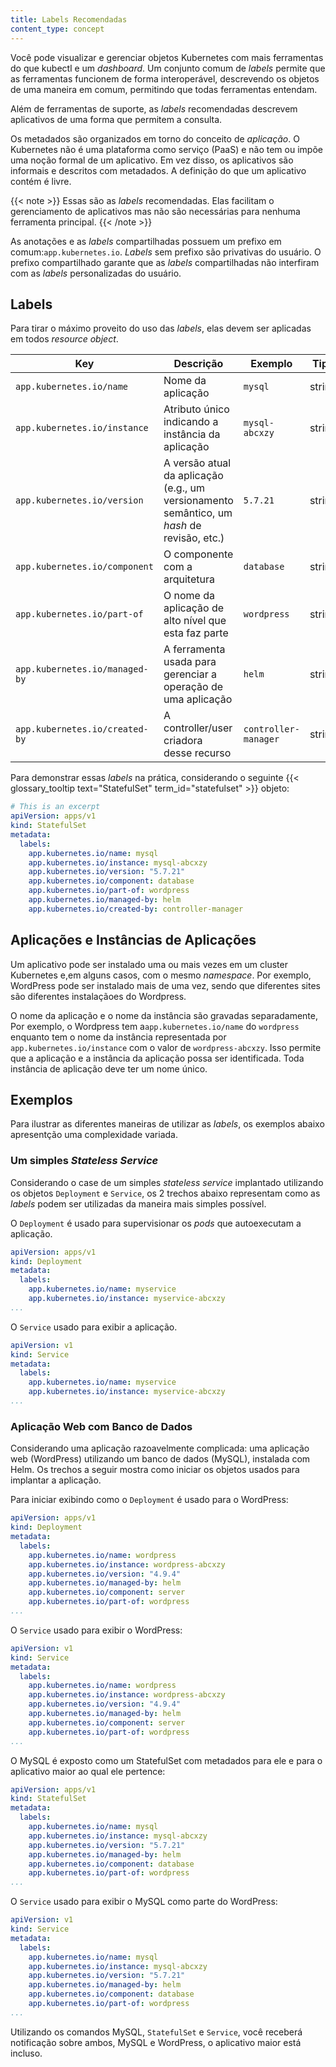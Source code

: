 ```yaml
---
title: Labels Recomendadas
content_type: concept
---
```


<!-- overview -->
Você pode visualizar e gerenciar objetos Kubernetes com mais ferramentas do que kubectl e um *dashboard*. Um conjunto comum de *labels* permite que as ferramentas funcionem de forma interoperável, descrevendo os objetos de uma maneira em comum, permitindo que todas ferramentas entendam.

Além de ferramentas de suporte, as *labels* recomendadas descrevem aplicativos de uma forma que permitem a consulta.


<!-- body -->
Os metadados são organizados em torno do conceito de _aplicação_. O Kubernetes não é
uma plataforma como serviço (PaaS) e não tem ou impõe uma noção formal de um aplicativo.
Em vez disso, os aplicativos são informais e descritos com metadados. A definição do que um aplicativo contém é livre.

{{< note >}}
Essas são as *labels* recomendadas. Elas facilitam o gerenciamento de aplicativos
mas não são necessárias para nenhuma ferramenta principal.
{{< /note >}}

As anotações e as *labels* compartilhadas possuem um prefixo em comum:`app.kubernetes.io`. *Labels* sem prefixo são privativas do usuário. O prefixo compartilhado garante que as *labels* compartilhadas não interfiram com as *labels* personalizadas do usuário.

## Labels

Para tirar o máximo proveito do uso das *labels*, elas devem ser aplicadas em todos *resource object*.

| Key                                 | Descrição           | Exemplo  | Tipo |
| ----------------------------------- | --------------------- | -------- | ---- |
| `app.kubernetes.io/name`            | Nome da aplicação | `mysql` | string |
| `app.kubernetes.io/instance`        | Atributo único indicando a instância da aplicação | `mysql-abcxzy` | string |
| `app.kubernetes.io/version`         | A versão atual da aplicação (e.g., um versionamento semântico, um *hash* de revisão, etc.) | `5.7.21` | string |
| `app.kubernetes.io/component`       | O componente com a arquitetura | `database` | string |
| `app.kubernetes.io/part-of`         | O nome da aplicação de alto nível que esta faz parte | `wordpress` | string |
| `app.kubernetes.io/managed-by`      | A ferramenta usada para gerenciar a operação de uma aplicação | `helm` | string |
| `app.kubernetes.io/created-by`      | A controller/user criadora desse recurso | `controller-manager` | string |

Para demonstrar essas *labels* na prática, considerando o seguinte {{< glossary_tooltip text="StatefulSet" term_id="statefulset" >}} objeto:

```yaml
# This is an excerpt
apiVersion: apps/v1
kind: StatefulSet
metadata:
  labels:
    app.kubernetes.io/name: mysql
    app.kubernetes.io/instance: mysql-abcxzy
    app.kubernetes.io/version: "5.7.21"
    app.kubernetes.io/component: database
    app.kubernetes.io/part-of: wordpress
    app.kubernetes.io/managed-by: helm
    app.kubernetes.io/created-by: controller-manager
```

## Aplicações e Instâncias de Aplicações

Um aplicativo pode ser instalado uma ou mais vezes em um cluster Kubernetes e,em alguns casos, com o mesmo *namespace*. Por exemplo, WordPress pode ser instalado mais de uma vez, sendo que diferentes sites são diferentes instalaçãoes do Wordpress.

O nome da aplicação e o nome da instância são gravadas separadamente, Por exemplo, o Wordpress tem a`app.kubernetes.io/name` do `wordpress` enquanto tem o nome da instância representada por `app.kubernetes.io/instance` com o valor de `wordpress-abcxzy`. Isso permite que a aplicação e a instância da aplicação possa ser identificada. Toda instância de aplicação deve ter um nome único.

## Exemplos

Para ilustrar as diferentes maneiras de utilizar as *labels*, os exemplos abaixo apresentção uma complexidade variada. 

### Um simples *Stateless Service*

Considerando o case de um simples *stateless service* implantado utilizando os objetos `Deployment` e `Service`, os 2 trechos abaixo representam como as *labels* podem ser utilizadas da maneira mais simples possível.

O `Deployment` é usado para supervisionar os *pods* que autoexecutam a aplicação.
```yaml
apiVersion: apps/v1
kind: Deployment
metadata:
  labels:
    app.kubernetes.io/name: myservice
    app.kubernetes.io/instance: myservice-abcxzy
...
```

O `Service` usado para exibir a aplicação.
```yaml
apiVersion: v1
kind: Service
metadata:
  labels:
    app.kubernetes.io/name: myservice
    app.kubernetes.io/instance: myservice-abcxzy
...
```

### Aplicação Web com Banco de Dados

Considerando uma aplicação razoavelmente complicada: uma aplicação web (WordPress) utilizando um banco de dados (MySQL), instalada com Helm. Os trechos a seguir mostra como iniciar os objetos usados para implantar a aplicação.

Para iniciar exibindo como o `Deployment` é usado para o WordPress:

```yaml
apiVersion: apps/v1
kind: Deployment
metadata:
  labels:
    app.kubernetes.io/name: wordpress
    app.kubernetes.io/instance: wordpress-abcxzy
    app.kubernetes.io/version: "4.9.4"
    app.kubernetes.io/managed-by: helm
    app.kubernetes.io/component: server
    app.kubernetes.io/part-of: wordpress
...
```

O `Service` usado para exibir o WordPress:

```yaml
apiVersion: v1
kind: Service
metadata:
  labels:
    app.kubernetes.io/name: wordpress
    app.kubernetes.io/instance: wordpress-abcxzy
    app.kubernetes.io/version: "4.9.4"
    app.kubernetes.io/managed-by: helm
    app.kubernetes.io/component: server
    app.kubernetes.io/part-of: wordpress
...
```

O MySQL é exposto como um StatefulSet com metadados para ele e para o aplicativo maior ao qual ele pertence: 

```yaml
apiVersion: apps/v1
kind: StatefulSet
metadata:
  labels:
    app.kubernetes.io/name: mysql
    app.kubernetes.io/instance: mysql-abcxzy
    app.kubernetes.io/version: "5.7.21"
    app.kubernetes.io/managed-by: helm
    app.kubernetes.io/component: database
    app.kubernetes.io/part-of: wordpress
...
```

O `Service` usado para exibir o MySQL como parte do WordPress:

```yaml
apiVersion: v1
kind: Service
metadata:
  labels:
    app.kubernetes.io/name: mysql
    app.kubernetes.io/instance: mysql-abcxzy
    app.kubernetes.io/version: "5.7.21"
    app.kubernetes.io/managed-by: helm
    app.kubernetes.io/component: database
    app.kubernetes.io/part-of: wordpress
...
```

Utilizando os comandos MySQL, `StatefulSet` e `Service`, você receberá notificação sobre ambos, MySQL e WordPress, o aplicativo maior está incluso.

